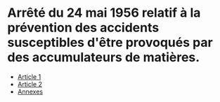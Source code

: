 # Arrêté du 24 mai 1956 relatif à la prévention des accidents susceptibles d'être provoqués par des accumulateurs de matières.

- [Article 1](article-1.md)
- [Article 2](article-2.md)
- [Annexes](annexes)
